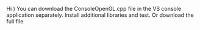 Hi )
You can download the ConsoleOpenGL.cpp file in the VS console application separately. Install additional libraries and test. Or download the full file
